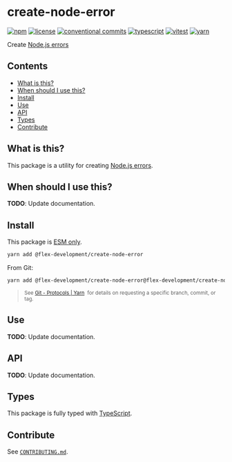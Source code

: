 # create-node-error

[![npm](https://img.shields.io/npm/v/@flex-development/create-node-error.svg)](https://npmjs.com/package/@flex-development/create-node-error)
[![license](https://img.shields.io/github/license/flex-development/create-node-error.svg)](LICENSE.md)
[![conventional commits](https://img.shields.io/badge/-conventional%20commits-fe5196?logo=conventional-commits&logoColor=ffffff)](https://conventionalcommits.org/)
[![typescript](https://img.shields.io/badge/-typescript-3178c6?logo=typescript&logoColor=ffffff)](https://typescriptlang.org/)
[![vitest](https://img.shields.io/badge/-vitest-6e9f18?style=flat&logo=vitest&logoColor=ffffff)](https://vitest.dev/)
[![yarn](https://img.shields.io/badge/-yarn-2c8ebb?style=flat&logo=yarn&logoColor=ffffff)](https://yarnpkg.com/)

Create [Node.js errors][1]

## Contents

- [What is this?](#what-is-this)
- [When should I use this?](#when-should-i-use-this)
- [Install](#install)
- [Use](#use)
- [API](#api)
- [Types](#types)
- [Contribute](#contribute)

## What is this?

This package is a utility for creating [Node.js errors][1].

## When should I use this?

**TODO**: Update documentation.

## Install

This package is [ESM only][2].

```sh
yarn add @flex-development/create-node-error
```

From Git:

```sh
yarn add @flex-development/create-node-error@flex-development/create-node-error
```

<blockquote>
  <small>
    See <a href='https://yarnpkg.com/features/protocols#git'>Git - Protocols | Yarn</a>
    &nbsp;for details on requesting a specific branch, commit, or tag.
  </small>
</blockquote>

## Use

**TODO**: Update documentation.

## API

**TODO**: Update documentation.

## Types

This package is fully typed with [TypeScript][3].

## Contribute

See [`CONTRIBUTING.md`](CONTRIBUTING.md).

[1]: https://nodejs.org/api/errors.html#nodejs-error-codes
[2]: https://gist.github.com/sindresorhus/a39789f98801d908bbc7ff3ecc99d99c
[3]: https://www.typescriptlang.org

